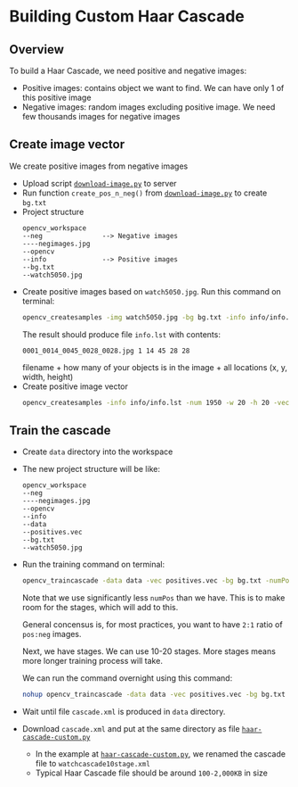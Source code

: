 # Building Custom Haar Cascade

## Overview
To build a Haar Cascade, we need positive and negative images:

* Positive images: contains object we want to find. We can have only 1 of this positive image
* Negative images: random images excluding positive image. We need few thousands images for negative images

## Create image vector
We create positive images from negative images

* Upload script [`download-image.py`](/haar-cascade-custom/download-image.py) to server
* Run function `create_pos_n_neg()` from [`download-image.py`](/haar-cascade-custom/download-image.py) to create `bg.txt`
* Project structure
    ```
    opencv_workspace
    --neg               --> Negative images
    ----negimages.jpg
    --opencv
    --info              --> Positive images
    --bg.txt
    --watch5050.jpg
    ``` 
* Create positive images based on `watch5050.jpg`. Run this command on terminal:
    ```sh
    opencv_createsamples -img watch5050.jpg -bg bg.txt -info info/info.lst -pngoutput info -maxxangle 0.5 -maxyangle 0.5 -maxzangle 0.5 -num 1950
    ```
    The result should produce file `info.lst` with contents:
    ```
    0001_0014_0045_0028_0028.jpg 1 14 45 28 28
    ```
    filename + how many of your objects is in the image + all locations (x, y, width, height)
* Create positive image vector
    ```sh
    opencv_createsamples -info info/info.lst -num 1950 -w 20 -h 20 -vec positives.vec
    ```

## Train the cascade
* Create `data` directory into the workspace
* The new project structure will be like:
    ```
    opencv_workspace
    --neg
    ----negimages.jpg
    --opencv
    --info
    --data
    --positives.vec 
    --bg.txt
    --watch5050.jpg
    ```
* Run the training command on terminal:
    ```sh
    opencv_traincascade -data data -vec positives.vec -bg bg.txt -numPos 1800 -numNeg 900 -numStages 10 -w 20 -h 20
    ```
    Note that we use significantly less `numPos` than we have. This is to make room for the stages, which will add to this.
    
    General concensus is, for most practices, you want to have `2:1` ratio of `pos:neg` images.
    
    Next, we have stages. We can use 10-20 stages. More stages means more longer training process will take.
    
    We can run the command overnight using this command:
    ```sh
    nohup opencv_traincascade -data data -vec positives.vec -bg bg.txt -numPos 1800 -numNeg 900 -numStages 10 -w 20 -h 20 &
    ```
* Wait until file `cascade.xml` is produced in `data` directory.
* Download `cascade.xml` and put at the same directory as file [`haar-cascade-custom.py`](/haar-cascade-custom/haar-cascade-custom.py)
    * In the example at [`haar-cascade-custom.py`](/haar-cascade-custom/haar-cascade-custom.py), we renamed the cascade file to `watchcascade10stage.xml`
    * Typical Haar Cascade file should be around `100-2,000KB` in size
